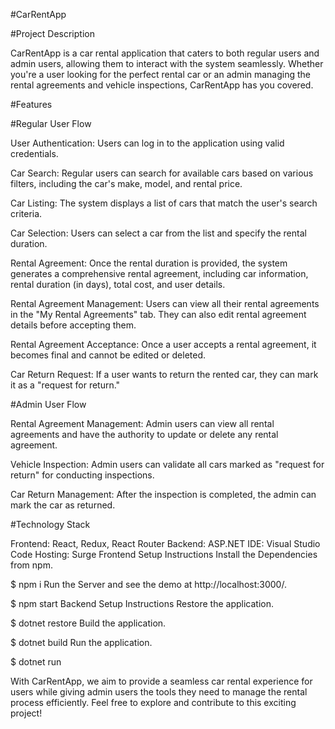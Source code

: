 #CarRentApp

#Project Description

CarRentApp is a car rental application that caters to both regular users and admin users, allowing them to interact with the system seamlessly. Whether you're a user looking for the perfect rental car or an admin managing the rental agreements and vehicle inspections, CarRentApp has you covered.

#Features

#Regular User Flow

User Authentication: Users can log in to the application using valid credentials.

Car Search: Regular users can search for available cars based on various filters, including the car's make, model, and rental price.

Car Listing: The system displays a list of cars that match the user's search criteria.

Car Selection: Users can select a car from the list and specify the rental duration.

Rental Agreement: Once the rental duration is provided, the system generates a comprehensive rental agreement, including car information, rental duration (in days), total cost, and user details.

Rental Agreement Management: Users can view all their rental agreements in the "My Rental Agreements" tab. They can also edit rental agreement details before accepting them.

Rental Agreement Acceptance: Once a user accepts a rental agreement, it becomes final and cannot be edited or deleted.

Car Return Request: If a user wants to return the rented car, they can mark it as a "request for return."

#Admin User Flow

Rental Agreement Management: Admin users can view all rental agreements and have the authority to update or delete any rental agreement.

Vehicle Inspection: Admin users can validate all cars marked as "request for return" for conducting inspections.

Car Return Management: After the inspection is completed, the admin can mark the car as returned.

#Technology Stack

Frontend: React, Redux, React Router
Backend: ASP.NET
IDE: Visual Studio Code
Hosting: Surge
Frontend Setup Instructions
Install the Dependencies from npm.

$ npm i
Run the Server and see the demo at http://localhost:3000/.

$ npm start
Backend Setup Instructions
Restore the application.

$ dotnet restore
Build the application.

$ dotnet build
Run the application.

$ dotnet run

With CarRentApp, we aim to provide a seamless car rental experience for users while giving admin users the tools they need to manage the rental process efficiently. Feel free to explore and contribute to this exciting project!
